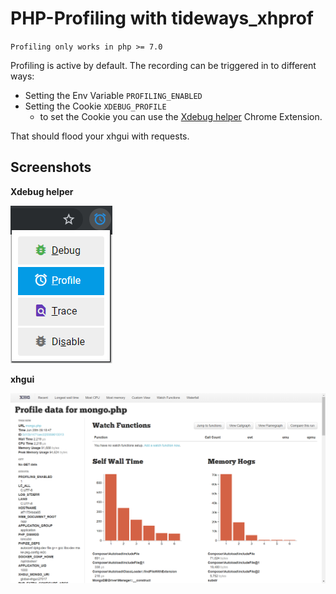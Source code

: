 # PHP-Profiling with tideways_xhprof

``Profiling only works in php >= 7.0``

Profiling is active by default. The recording can be triggered in to different ways:
- Setting the Env Variable `PROFILING_ENABLED`
- Setting the Cookie `XDEBUG_PROFILE`
  - to set the Cookie you can use the [Xdebug helper] Chrome Extension. 
  
That should flood your xhgui with requests.

## Screenshots

**Xdebug helper**

![profiling button][profiling]

**xhgui**

![xhgui gui][xhgui]

[Xdebug helper]: https://chrome.google.com/webstore/detail/xdebug-helper/eadndfjplgieldjbigjakmdgkmoaaaoc.
[profiling]: ./images/xdebug-helper-profile.png
[xhgui]: ./images/xhgui.png
